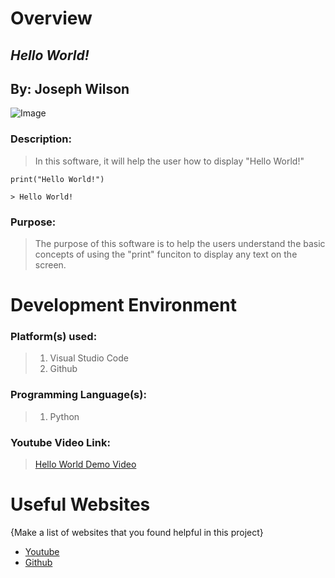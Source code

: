 # Overview

## *Hello World!*
## By: Joseph Wilson

![Image](assets\Earth.jpg)

### Description:
> In this software, it will help the user how to display "Hello World!"
```
print("Hello World!")

> Hello World!
```

### Purpose:
> The purpose of this software is to help the users understand the basic concepts of using the "print" funciton to display any text on the screen.

# Development Environment

### Platform(s) used:
> 1. Visual Studio Code
> 2. Github

### Programming Language(s):
> 1. Python

### Youtube Video Link:
> [Hello World Demo Video](https://www.youtube.com/watch?v=1q8xlN7HwS8)

# Useful Websites

{Make a list of websites that you found helpful in this project}
* [Youtube](http://youtube.com)
* [Github](http://github.com)